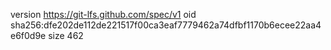 version https://git-lfs.github.com/spec/v1
oid sha256:dfe202de112de221517f00ca3eaf7779462a74dfbf1170b6ecee22aa4e6f0d9e
size 462

